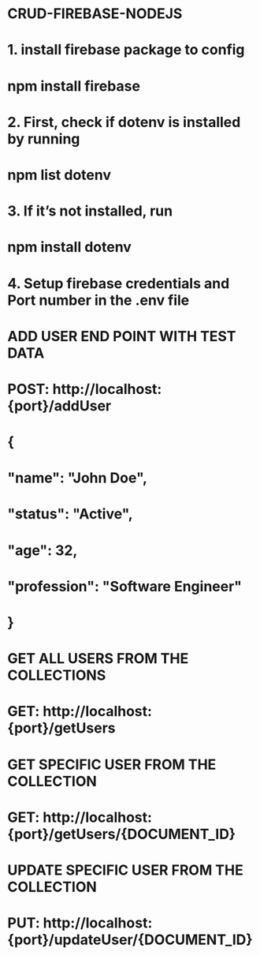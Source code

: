 # CRUD-FIREBASE-NODEJS

# 1. install firebase package to config
#   npm install firebase
# 2. First, check if dotenv is installed by running
#   npm list dotenv
# 3.  If it’s not installed, run
#   npm install dotenv
# 4. Setup firebase credentials and Port number in the .env file


# ADD USER END POINT WITH TEST DATA 
#   POST: http://localhost:{port}/addUser
#   {
#       "name": "John Doe",
#       "status": "Active",
#       "age": 32,
#       "profession": "Software Engineer"
#    }


# GET ALL USERS FROM THE COLLECTIONS
#   GET:  http://localhost:{port}/getUsers

# GET SPECIFIC USER FROM THE COLLECTION
#   GET:  http://localhost:{port}/getUsers/{DOCUMENT_ID}

# UPDATE SPECIFIC USER FROM THE COLLECTION
#   PUT:  http://localhost:{port}/updateUser/{DOCUMENT_ID}